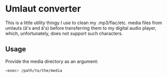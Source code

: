 # Umlaut converter

This is a little utility thingy I use to clean my .mp3/flac/etc. media files from umlauts (ä's and ä's) before transferring them to my digital audio player, which, unfortunately, does not support such characters.

## Usage

Provide the media directory as an argument:

```bash
<exec> /path/to/the/media
```
